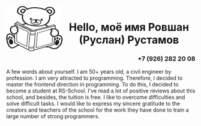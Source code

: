 <img align="left" height="120" width="150" src="def098aca65e4536834c1506db03aecb.jpg">
<h1 align="center"> Hello, моё имя Ровшан (Руслан) Рустамов </h1>  
<h3 align="right" >+7 (926) 282 20 08</h3>  

<p> A few words about yourself. I am 50+ years old, a civil engineer by profession. I am very attracted to programming. Therefore, I decided to master the frontend direction in programming. To do this, I decided to become a student at RS-School. I've read a lot of positive reviews about this school, and besides, the tuition is free. I like to overcome difficulties and solve difficult tasks. I would like to express my sincere gratitude to the creators and teachers of the school for the work they have done to train a large number of strong programmers.</p>



